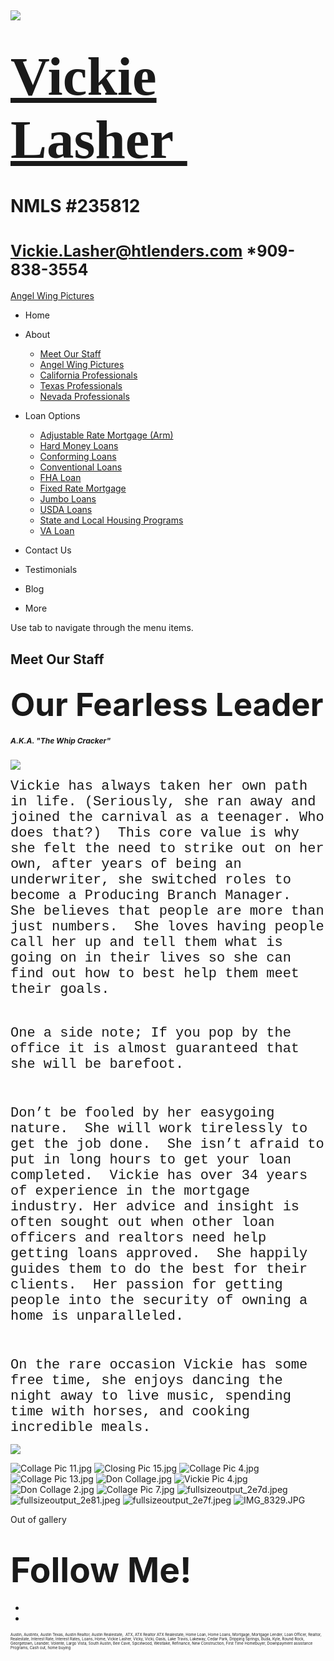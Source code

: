  

![](https://static.wixstatic.com/media/5afe60462baf41e79586f3fdaf78d664.jpg/v1/fill/w_480,h_291,al_c,q_80,usm_0.66_1.00_0.01,blur_2/5afe60462baf41e79586f3fdaf78d664.jpg)

<span style="font-size:87px"><span style="font-family:libre baskerville,serif">[Vickie Lasher ](index.html)</span></span>
=========================================================================================================================

NMLS \#235812
=============

<span style="font-size:25px"><Vickie.Lasher@htlenders.com> \*909-838-3554</span>
================================================================================

<a href="angel-wing-pictures.html" class="_1fbEI"><span class="_1Qjd7">Angel Wing Pictures</span></a>

-   <span id="DrpDwnMn00"><a href="index.html" class="_11ip9"></a></span>
    Home

-   <span id="DrpDwnMn01"><a href="about.html" class="_11ip9"></a></span>
    About

    -   [Meet Our Staff](meet-our-staff.html)
    -   [Angel Wing Pictures](angel-wing-pictures.html)
    -   [California Professionals](recommended-profssionals.html)
    -   [Texas Professionals](texas-recommended-professionals.html)
    -   [Nevada Professionals](nevada-recommended-professionals.html)

-   <span id="DrpDwnMn02"><a href="loan-options.html" class="_11ip9"></a></span>
    Loan Options

    -   [Adjustable Rate Mortgage (Arm)](adjustable-rate-mortgage-arm.html)
    -   [Hard Money Loans](hard-money-loans.html)
    -   [Conforming Loans](conforming-loans.html)
    -   [Conventional Loans](conventional-loans.html)
    -   [FHA Loan](fha-loan.html)
    -   [Fixed Rate Mortgage](fixed-rate-mortgage.html)
    -   [Jumbo Loans](jumbo-loans.html)
    -   [USDA Loans](rhs-loan-programs.html)
    -   [State and Local Housing Programs](state-and-local-housing-programs.html)
    -   [VA Loan](va-loan.html)

-   <span id="DrpDwnMn03"><a href="contact.html" class="_11ip9"></a></span>
    Contact Us

-   <span id="DrpDwnMn04"><a href="testimonials.html" class="_11ip9"></a></span>
    Testimonials

-   <span id="DrpDwnMn05"><a href="blog.html" class="_11ip9"></a></span>
    Blog

-   More

Use tab to navigate through the menu items.

Meet Our Staff
--------------

<span style="font-size:51px;"><span style="font-weight:bold">Our Fearless Leader</span></span>
----------------------------------------------------------------------------------------------

##### <span style="font-size:12px">A.K.A. "The Whip Cracker"</span>

![](https://static.wixstatic.com/media/b5d103_1055e7018e184c2c9cb18d45897694b7~mv2.jpg/v1/crop/x_0,y_143,w_480,h_493/fill/w_177,h_182,al_c,q_80,usm_0.66_1.00_0.01,blur_3/b5d103_1055e7018e184c2c9cb18d45897694b7~mv2.jpg)

<span style="font-size:22px"><span style="font-family:courier new,courier-ps-w01,courier-ps-w02,courier-ps-w10,monospace">Vickie has always taken her own path in life. (Seriously, she ran away and joined the carnival as a teenager. Who does that?)  This core value is why she felt the need to strike out on her own, after years of being an underwriter, she switched roles to become a Producing Branch Manager.  She believes that people are more than just numbers.  She loves having people call her up and tell them what is going on in their lives so she can find out how to best help them meet their goals.  </span></span>

 

<span style="font-size:22px"><span style="font-family:courier new,courier-ps-w01,courier-ps-w02,courier-ps-w10,monospace">One a side note; If you pop by the office it is almost guaranteed that she will be barefoot. </span></span>

<span style="font-size:22px"><span style="font-family:courier new,courier-ps-w01,courier-ps-w02,courier-ps-w10,monospace">  </span></span>

<span style="font-size:22px"><span style="font-family:courier new,courier-ps-w01,courier-ps-w02,courier-ps-w10,monospace">Don’t be fooled by her easygoing nature.  She will work tirelessly to get the job done.  She isn’t afraid to put in long hours to get your loan completed.  Vickie has over 34 years of experience in the mortgage industry. Her advice and insight is often sought out when other loan officers and realtors need help getting loans approved.  She happily guides them to do the best for their clients.  Her passion for getting people into the security of owning a home is unparalleled. </span></span>

<span style="font-size:22px"><span style="font-family:courier new,courier-ps-w01,courier-ps-w02,courier-ps-w10,monospace"><span class="wixGuard">​</span></span></span>

<span style="font-size:22px"><span style="font-family:courier new,courier-ps-w01,courier-ps-w02,courier-ps-w10,monospace">On the rare occasion Vickie has some free time, she enjoys dancing the night away to live music, spending time with horses, and cooking incredible meals.</span></span>

![](https://static.wixstatic.com/media/b5d103_5e49dc9ca5f64e529a6b55be155ac4fa~mv2_d_2758_2778_s_4_2.jpg/v1/fill/w_33,h_33,al_c,q_80,usm_0.66_1.00_0.01,blur_3/b5d103_5e49dc9ca5f64e529a6b55be155ac4fa~mv2_d_2758_2778_s_4_2.jpg)

<img src="https://static.wixstatic.com/media/b5d103_58d40da5b8f9475faf1e7e6a666b353a~mv2.jpg/v1/fill/w_333,h_250,q_90/b5d103_58d40da5b8f9475faf1e7e6a666b353a~mv2.jpg" alt="Collage Pic 11.jpg" class="gallery-item-visible gallery-item gallery-item-preloaded" />

<img src="https://static.wixstatic.com/media/b5d103_41f8ba4899e6466f8564008eebdeda4c~mv2.jpg/v1/fill/w_187,h_250,q_90/b5d103_41f8ba4899e6466f8564008eebdeda4c~mv2.jpg" alt="Closing Pic 15.jpg" class="gallery-item-visible gallery-item gallery-item-preloaded" />

<img src="https://static.wixstatic.com/media/b5d103_665e8948fbd943fa8f010fadfab42f16~mv2.jpg/v1/fill/w_525,h_394,q_90/b5d103_665e8948fbd943fa8f010fadfab42f16~mv2.jpg" alt="Collage Pic 4.jpg" class="gallery-item-visible gallery-item gallery-item-preloaded" />

<img src="https://static.wixstatic.com/media/b5d103_6235573f3fa548d59447add391c9f45d~mv2.jpg/v1/fill/w_369,h_277,q_90/b5d103_6235573f3fa548d59447add391c9f45d~mv2.jpg" alt="Collage Pic 13.jpg" class="gallery-item-visible gallery-item gallery-item-preloaded" />

<img src="https://static.wixstatic.com/media/b5d103_fc9b4851d90741e18bbe777e20196291~mv2.jpg/v1/fill/w_369,h_367,q_90/b5d103_fc9b4851d90741e18bbe777e20196291~mv2.jpg" alt="Don Collage.jpg" class="gallery-item-visible gallery-item gallery-item-preloaded" />

<img src="https://static.wixstatic.com/media/b5d103_b3752531ef6e4a5991dca5dfa2bd4ef1~mv2.jpg/v1/fill/w_539,h_405,q_90/b5d103_b3752531ef6e4a5991dca5dfa2bd4ef1~mv2.jpg" alt="Vickie Pic 4.jpg" class="gallery-item-visible gallery-item gallery-item-preloaded" />

<img src="https://static.wixstatic.com/media/b5d103_b945ab8beb8344bf9e26b7a6a957348a~mv2.jpg/v1/fill/w_267,h_334,q_90/b5d103_b945ab8beb8344bf9e26b7a6a957348a~mv2.jpg" alt="Don Collage 2.jpg" class="gallery-item-visible gallery-item gallery-item-preloaded" />

<img src="https://static.wixstatic.com/media/b5d103_452917699dd04f37a942056c43449e40~mv2.jpg/v1/fill/w_267,h_334,q_90/b5d103_452917699dd04f37a942056c43449e40~mv2.jpg" alt="Collage Pic 7.jpg" class="gallery-item-visible gallery-item gallery-item-preloaded" />

<img src="https://static.wixstatic.com/media/b5d103_6785e94beea5458b9e456ea3147d5781~mv2.jpeg/v1/fill/w_355,h_266,q_90/b5d103_6785e94beea5458b9e456ea3147d5781~mv2.jpeg" alt="fullsizeoutput_2e7d.jpeg" class="gallery-item-visible gallery-item gallery-item-preloaded" />

<img src="https://static.wixstatic.com/media/b5d103_759076f0141443e08f5dda5b67268ea1~mv2.jpeg/v1/fill/w_355,h_473,q_90/b5d103_759076f0141443e08f5dda5b67268ea1~mv2.jpeg" alt="fullsizeoutput_2e81.jpeg" class="gallery-item-visible gallery-item gallery-item-preloaded" />

<img src="https://static.wixstatic.com/media/b5d103_e0a57307ea1f452688a5ebf0c6b95a10~mv2.jpeg/v1/fill/w_383,h_511,q_90/b5d103_e0a57307ea1f452688a5ebf0c6b95a10~mv2.jpeg" alt="fullsizeoutput_2e7f.jpeg" class="gallery-item-visible gallery-item gallery-item-preloaded" />

<img src="https://static.wixstatic.com/media/b5d103_d3dff615ace941d2b9357eb576fea1b0~mv2.jpg/v1/fill/w_512,h_511,q_90/b5d103_d3dff615ace941d2b9357eb576fea1b0~mv2.jpg" alt="IMG_8329.JPG" class="gallery-item-visible gallery-item gallery-item-preloaded" />

<span class="sr-only out-of-view-component" tabindex="-1">Out of gallery</span>

<span style="font-size:55px;"><span style="font-weight:bold;">Follow Me!</span></span>
======================================================================================

-   <span id="dataItem-jjeedrml1-comp-jjeedrlu"><a href="https://www.facebook.com/vickie.s.lasher" class="_26AQd"></a></span>
-   <span id="dataItem-jjeedrmm-comp-jjeedrlu"><a href="https://www.instagram.com/vickielasher/" class="_26AQd"></a></span>

<span class="color_12"><span style="font-size:6px">Austin, Austintx, Austin Texas, Austin Realtor, Austin Realestate,  ATX, ATX Realtor ATX Realestate, Home Loan, Home Loans, Mortgage, Mortgage Lender, Loan Officer, Realtor, Realestate, Interest Rate, Interest Rates, Loans, Home, Vickie Lasher, Vicky, Vicki, Oasis, Lake Travis, Lakeway, Cedar Park, Dripping Springs, Buda, Kyle, Round Rock, Georgetown, Leander, Volente, Largo Vista, South Austin, Bee Cave, Spicewood, Westlake, Refinance, New Construction, First Time Homebuyer, Downpayment assistance Programs, Cash out, home buying</span></span>

 
